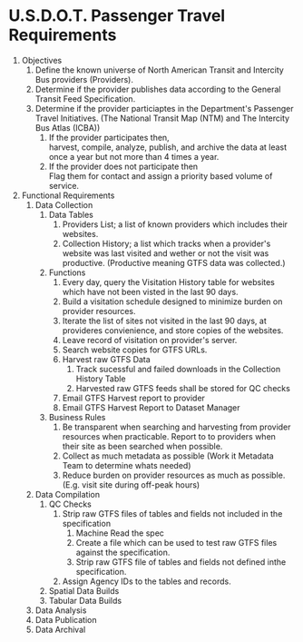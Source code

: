 # U.S.D.O.T. Passenger Travel Requirements

1. Objectives
   1. Define the known universe of North American Transit and Intercity Bus providers (Providers).
   2. Determine if the provider publishes data according to the General Transit Feed Specification.
   3. Determine if the provider particiaptes in the Department's Passenger Travel Initiatives. (The National Transit Map (NTM) and The  Intercity Bus Atlas (ICBA))
      1. If the provider participates then, <br> harvest, compile, analyze, publish, and archive the data at least once a year but not more than 4 times a year.
      2. If the provider does not participate then <br> Flag them for contact and assign a priority based volume of service.
2. Functional Requirements
   1. Data Collection
      1. Data Tables
         1. Providers List; a list of known providers which includes their websites.
         2. Collection History; a list which tracks when a provider's website was last visited and wether or not the visit was productive. (Productive meaning GTFS data was collected.)
      2. Functions
         1. Every day, query the Visitation History table for websites which have not been visted in the last 90 days.
         2. Build a visitation schedule designed to minimize burden on provider resources.
         3. Iterate the list of sites not visited in the last 90 days, at provideres convienience, and store copies of the websites.
         4. Leave record of visitation on provider's server.				 
         5. Search website copies for GTFS URLs.
         6. Harvest raw GTFS Data
            1. Track sucessful and failed downloads in the Collection History Table
            2. Harvested raw GTFS feeds shall be stored for QC checks
         7. Email GTFS Harvest report to provider 
         8. Email GTFS Harvest Report to Dataset Manager
      3. Business Rules
         1. Be transparent when searching and harvesting from provider resources when practicable. Report to to providers when their site as been searched when possible.
         2. Collect as much metadata as possible (Work it Metadata Team to determine whats needed)
         3. Reduce burden on provider resources as much as possible. (E.g. visit site during off-peak hours)	 
   2. Data Compilation
      1. QC Checks
         1. Strip raw GTFS files of tables and fields not included in the specification
            1. Machine Read the spec
            1. Create a file which can be used to test raw GTFS files against the specification.
            1. Strip raw GTFS file of tables and fields not defined inthe specification.
         1. Assign Agency IDs to the tables and records.            
      2. Spatial Data Builds
      3. Tabular Data Builds
   3. Data Analysis
   4. Data Publication
   5. Data Archival
